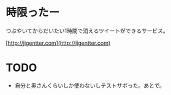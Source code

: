 # 時限ったー

つぶやいてからだいたい1時間で消えるツイートができるサービス。

[http://jigentter.com](http://jigentter.com)

# TODO

- 自分と奥さんくらいしか使わないしテストサボった。あとで。